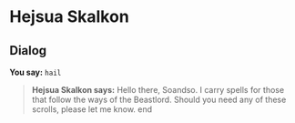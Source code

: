 # Hejsua Skalkon
## Dialog

**You say:** `hail`



>**Hejsua Skalkon says:** Hello there, Soandso. I carry spells for those that follow the ways of the Beastlord. Should you need any of these scrolls, please let me know.
end
